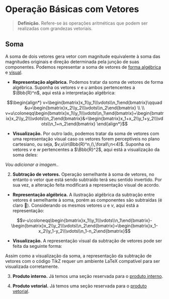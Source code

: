 # Operação Básicas com Vetores

> **Definição.** Refere-se às operações aritméticas que podem ser realizadas com grandezas vetoriais.

## Soma

A soma de dois vetores gera vetor com magnitude equivalente à soma das magnitudes originais e direção determinada pela junção de suas componentes. Podemos representar a soma de vetores de <u>forma algébrica</u> e <u>visual</u>.

- **Representação algébrica.** Podemos tratar da soma de vetores de forma algébrica. Suponha os vetores $v$ e $u$ ambos pertencentes a $\Bbb{R}^n$, aqui está a interpretação algébrica:

```math
\begin{align*}
v=\begin{bmatrix}x_1\\y_1\\\vdots\\n_1\end{bmatrix}\qquad
&u=\begin{bmatrix}x_2\\y_2\\\vdots\\n_2\end{bmatrix} \\ \\
v+u\coloneqq\begin{bmatrix}x_1\\y_1\\\vdots\\n_1\end{bmatrix}+\begin{bmatrix}x_2\\y_2\\\vdots\\n_2\end{bmatrix}&=\begin{bmatrix}x_1+x_2\\y_1+y_2\\\vdots\\n_1+n_2\end{bmatrix}
\end{align*}
```

- **Visualização.** Por outro lado, podemos tratar da soma de vetores com uma representação visual caso os vetores forem perceptíveis no plano cartesiano, ou seja, $v,u\in\Bbb{R}^n,(\,\forall\;n<4)$. Suponha os vetores $v$ e $w$ pertencentes a $\Bbb{R}^2$, aqui está a visualização da soma deles:

*Vou adicionar a imagem..*

2. **Subtração de vetores.** Operação semelhante à soma de vetores, no entanto o vetor que está sendo subtraído terá seu sentido invertido. Por sua vez, a alteração feita modificará a representação visual de acordo.

- **Representação algébrica.** A ilustração algébrica da subtração entre vetores é semelhante à soma, porém as componentes são subtraídas (é claro 🥱). Considerando os mesmos vetores $u$ e $v$, aqui está a representação:

```math
v-u\coloneqq\begin{bmatrix}x_1\\y_1\\\vdots\\n_1\end{bmatrix}-\begin{bmatrix}x_2\\y_2\\\vdots\\n_2\end{bmatrix}=\begin{bmatrix}x_1-x_2\\y_1-y_2\\\vdots\\n_1-n_2\end{bmatrix}
```

- **Visualização.** A representação visual da subtração de vetores pode ser feita da seguinte forma:

Assim como a visualização da soma, a representação da subtração de vetores com o código TikZ requer um ambiente LaTeX compatível para ser visualizada corretamente.

3. **Produto interno.** Já temos uma seção reservada para o [produto interno](Produto%20Interno.md).

4. **Produto vetorial.** Já temos uma seção reservada para o [produto vetorial](Produto%20Vetorial.md).
